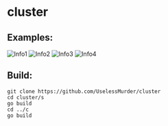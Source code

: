 # cluster

## Examples:

   ![Info1](https://pp.userapi.com/c846122/v846122159/7aecd/oO1O39RAiRQ.jpg)
   ![Info2](https://pp.userapi.com/c846122/v846122159/7aeee/kxORJ4Km0e0.jpg)
   ![Info3](https://pp.userapi.com/c846122/v846122159/7aef7/sj2B9xJNEfw.jpg)
   ![Info4](https://pp.userapi.com/c846122/v846122159/7af09/KvwM095hy3U.jpg)

## Build:

    git clone https://github.com/UselessMurder/cluster
    cd cluster/s
    go build
    cd ../c
    go build
